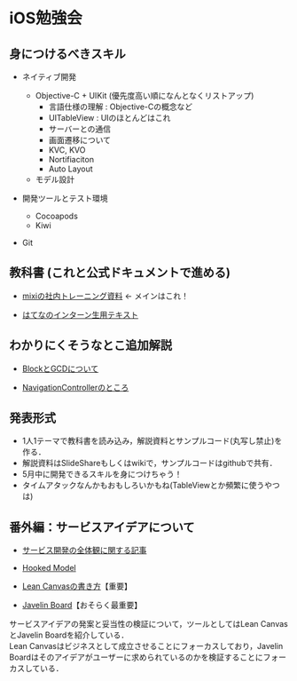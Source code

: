 # iOS勉強会

## 身につけるべきスキル
- ネイティブ開発
	- Objective-C + UIKit (優先度高い順になんとなくリストアップ)
		- 言語仕様の理解 : Objective-Cの概念など
		- UITableView  : UIのほとんどはこれ
		- サーバーとの通信
		- 画面遷移について
		- KVC, KVO
		- Nortifiaciton
		- Auto Layout
	- モデル設計

- 開発ツールとテスト環境
	- Cocoapods
	- Kiwi

- Git

## 教科書 (これと公式ドキュメントで進める)
- [mixiの社内トレーニング資料](https://github.com/mixi-inc/iOSTraining) <- メインはこれ！  

- [はてなのインターン生用テキスト](https://github.com/hatena/Hatena-Textbook/blob/master/ios-app-development-with-web-api.md)

## わかりにくそうなとこ追加解説

- [BlockとGCDについて](BlockとGCD)

- [NavigationControllerのところ](NavigationController追加解説)

## 発表形式
- 1人1テーマで教科書を読み込み，解説資料とサンプルコード(丸写し禁止)を作る．
- 解説資料はSlideShareもしくはwikiで，サンプルコードはgithubで共有．
- 5月中に開発できるスキルを身につけちゃう！
- タイムアタックなんかもおもしろいかもね(TableViewとか頻繁に使うやつは)

## 番外編：サービスアイデアについて
- [サービス開発の全体観に関する記事](http://growthhack.vasily.jp/2015/01/startup-roadmap/)

- [Hooked Model](http://www.slideshare.net/nireyal/hooked-workshop-17974533)

-  [Lean Canvasの書き方](http://www.slideshare.net/studytech/ss-23454300)【重要】

-  [Javelin Board](http://www.javelin.com/experiment-board.html)【おそらく最重要】

サービスアイデアの発案と妥当性の検証について，ツールとしてはLean CanvasとJavelin Boardを紹介している．  
Lean Canvasはビジネスとして成立させることにフォーカスしており，Javelin Boardはそのアイデアがユーザーに求められているのかを検証することにフォーカスしている．


